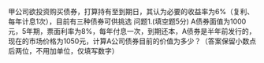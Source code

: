 甲公司欲投资购买债券，打算持有至到期日，其认为必要的收益率为6%（复利、每年计息1次），目前有三种债券可供挑选
问题1.(填空题5分)
A债券面值为1000元，5年期，票面利率为8%，每年付息一次，到期还本，A债券是半年前发行的，现在的市场价格为1050元，计算A公司债券目前的价值为多少？（答案保留小数点后两位，不用加单位，仅填写数字）
